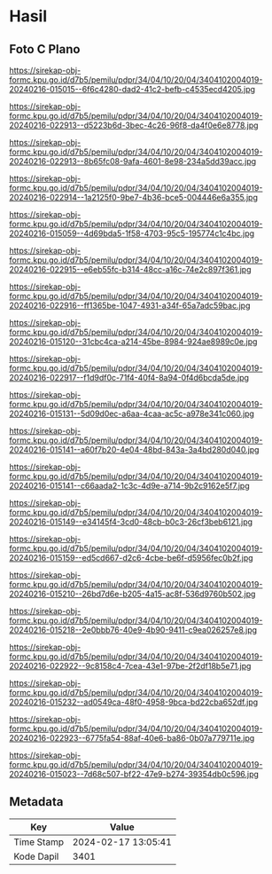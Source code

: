 # Hasil

## Foto C Plano

https://sirekap-obj-formc.kpu.go.id/d7b5/pemilu/pdpr/34/04/10/20/04/3404102004019-20240216-015015--6f6c4280-dad2-41c2-befb-c4535ecd4205.jpg

https://sirekap-obj-formc.kpu.go.id/d7b5/pemilu/pdpr/34/04/10/20/04/3404102004019-20240216-022913--d5223b6d-3bec-4c26-96f8-da4f0e6e8778.jpg

https://sirekap-obj-formc.kpu.go.id/d7b5/pemilu/pdpr/34/04/10/20/04/3404102004019-20240216-022913--8b65fc08-9afa-4601-8e98-234a5dd39acc.jpg

https://sirekap-obj-formc.kpu.go.id/d7b5/pemilu/pdpr/34/04/10/20/04/3404102004019-20240216-022914--1a2125f0-9be7-4b36-bce5-004446e6a355.jpg

https://sirekap-obj-formc.kpu.go.id/d7b5/pemilu/pdpr/34/04/10/20/04/3404102004019-20240216-015059--4d69bda5-1f58-4703-95c5-195774c1c4bc.jpg

https://sirekap-obj-formc.kpu.go.id/d7b5/pemilu/pdpr/34/04/10/20/04/3404102004019-20240216-022915--e6eb55fc-b314-48cc-a16c-74e2c897f361.jpg

https://sirekap-obj-formc.kpu.go.id/d7b5/pemilu/pdpr/34/04/10/20/04/3404102004019-20240216-022916--ff1365be-1047-4931-a34f-65a7adc59bac.jpg

https://sirekap-obj-formc.kpu.go.id/d7b5/pemilu/pdpr/34/04/10/20/04/3404102004019-20240216-015120--31cbc4ca-a214-45be-8984-924ae8989c0e.jpg

https://sirekap-obj-formc.kpu.go.id/d7b5/pemilu/pdpr/34/04/10/20/04/3404102004019-20240216-022917--f1d9df0c-71f4-40f4-8a94-0f4d6bcda5de.jpg

https://sirekap-obj-formc.kpu.go.id/d7b5/pemilu/pdpr/34/04/10/20/04/3404102004019-20240216-015131--5d09d0ec-a6aa-4caa-ac5c-a978e341c060.jpg

https://sirekap-obj-formc.kpu.go.id/d7b5/pemilu/pdpr/34/04/10/20/04/3404102004019-20240216-015141--a60f7b20-4e04-48bd-843a-3a4bd280d040.jpg

https://sirekap-obj-formc.kpu.go.id/d7b5/pemilu/pdpr/34/04/10/20/04/3404102004019-20240216-015141--c66aada2-1c3c-4d9e-a714-9b2c9162e5f7.jpg

https://sirekap-obj-formc.kpu.go.id/d7b5/pemilu/pdpr/34/04/10/20/04/3404102004019-20240216-015149--e34145f4-3cd0-48cb-b0c3-26cf3beb6121.jpg

https://sirekap-obj-formc.kpu.go.id/d7b5/pemilu/pdpr/34/04/10/20/04/3404102004019-20240216-015159--ed5cd667-d2c6-4cbe-be6f-d5956fec0b2f.jpg

https://sirekap-obj-formc.kpu.go.id/d7b5/pemilu/pdpr/34/04/10/20/04/3404102004019-20240216-015210--26bd7d6e-b205-4a15-ac8f-536d9760b502.jpg

https://sirekap-obj-formc.kpu.go.id/d7b5/pemilu/pdpr/34/04/10/20/04/3404102004019-20240216-015218--2e0bbb76-40e9-4b90-9411-c9ea026257e8.jpg

https://sirekap-obj-formc.kpu.go.id/d7b5/pemilu/pdpr/34/04/10/20/04/3404102004019-20240216-022922--9c8158c4-7cea-43e1-97be-2f2df18b5e71.jpg

https://sirekap-obj-formc.kpu.go.id/d7b5/pemilu/pdpr/34/04/10/20/04/3404102004019-20240216-015232--ad0549ca-48f0-4958-9bca-bd22cba652df.jpg

https://sirekap-obj-formc.kpu.go.id/d7b5/pemilu/pdpr/34/04/10/20/04/3404102004019-20240216-022923--6775fa54-88af-40e6-ba86-0b07a779711e.jpg

https://sirekap-obj-formc.kpu.go.id/d7b5/pemilu/pdpr/34/04/10/20/04/3404102004019-20240216-015023--7d68c507-bf22-47e9-b274-39354db0c596.jpg


## Metadata

| Key        | Value               |
| ---------- | ------------------- |
| Time Stamp | 2024-02-17 13:05:41 |
| Kode Dapil | 3401                |



